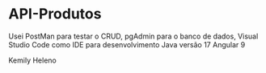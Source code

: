 # API-Produtos

Usei PostMan para testar o CRUD, pgAdmin para o banco de dados, Visual Studio Code como IDE para desenvolvimento
Java versão 17
Angular 9

Kemily Heleno
